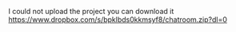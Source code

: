 I could not upload the project 
 you can download it 
 https://www.dropbox.com/s/bpklbds0kkmsyf8/chatroom.zip?dl=0
